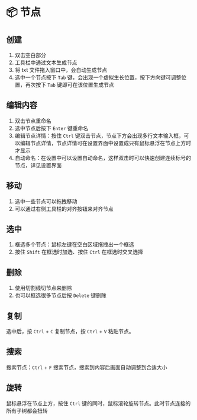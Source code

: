 # 📦 节点

## 创建

1. 双击空白部分
2. 工具栏中通过文本生成节点
3. 将 txt 文件拖入窗口中，会自动生成节点
4. 选中一个节点按下 `Tab` 键，会出现一个虚拟生长位置，按下方向键可调整位置，再次按下 `Tab` 键即可在该位置生成节点

## 编辑内容

1. 双击节点重命名
2. 选中节点后按下 `Enter` 键重命名
3. 编辑节点详情：按住 `Ctrl` 键双击节点，节点下方会出现多行文本输入框，可以编辑节点详情，节点详情可在设置界面中设置成只有鼠标悬浮在节点上方时才显示
4. 自动命名：在设置中可以设置自动命名，这样双击时可以快速创建连续标号的节点，详见设置界面

## 移动

1. 选中一些节点可以拖拽移动
2. 可以通过右侧工具栏的对齐按钮来对齐节点

## 选中

1. 框选多个节点：鼠标左键在空白区域拖拽出一个框选
2. 按住 `Shift` 在框选时加选、按住 `Ctrl` 在框选时交叉选择

## 删除

1. 使用切割线切节点来删除
2. 也可以框选很多节点后按 `Delete` 键删除

## 复制

选中后，按 `Ctrl` + `C` 复制节点，按 `Ctrl` + `V` 粘贴节点。

## 搜索

搜索节点：`Ctrl` + `F` 搜索节点，搜索到内容后画面自动调整到合适大小

## 旋转

鼠标悬浮在节点上方，按住 `Ctrl` 键的同时，鼠标滚轮旋转节点。此时节点连接的所有子树都会扭转
